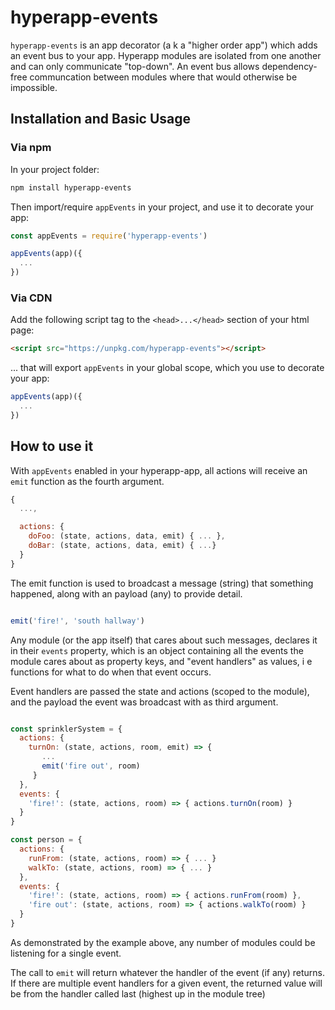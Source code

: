 # hyperapp-events

`hyperapp-events` is an app decorator (a k a "higher order app") which adds an event bus to your app. Hyperapp modules are isolated from one another and can only communicate "top-down". An event bus allows dependency-free communcation between modules where that would otherwise be impossible.


## Installation and Basic Usage

### Via npm

In your project folder:

```sh
npm install hyperapp-events
```

Then import/require `appEvents` in your project, and use it to decorate your app:

```js
const appEvents = require('hyperapp-events')

appEvents(app)({
  ...
})

```

### Via CDN

Add the following script tag to the `<head>...</head>` section of your html page:

```html
<script src="https://unpkg.com/hyperapp-events"></script>

```

... that will export `appEvents` in your global scope, which you use to decorate your app:


```js
appEvents(app)({
  ...
})
```

## How to use it

With `appEvents` enabled in your hyperapp-app, all actions will receive an `emit` function as the
fourth argument.

```js
{
  ...,

  actions: {
    doFoo: (state, actions, data, emit) { ... },
    doBar: (state, actions, data, emit) { ...}
  }
}

```

The emit function is used to broadcast a message (string) that something happened, along with an payload (any) to provide detail.

```js

emit('fire!', 'south hallway')

```

Any module (or the app itself) that cares about such messages, declares it in their `events` property, which is an object containing all the events the module cares about as property keys, and "event handlers" as values, i e functions for what to do when that event occurs.

Event handlers are passed the state and actions (scoped to the module), and the payload the event was broadcast with as third argument.

```js

const sprinklerSystem = {
  actions: {
    turnOn: (state, actions, room, emit) => {
       ...
       emit('fire out', room) 
     }
  },
  events: {
    'fire!': (state, actions, room) => { actions.turnOn(room) } 
  }
}

const person = {
  actions: {
    runFrom: (state, actions, room) => { ... }
    walkTo: (state, actions, room) => { ... }
  },
  events: {
    'fire!': (state, actions, room) => { actions.runFrom(room) },
    'fire out': (state, actions, room) => { actions.walkTo(room) }
  }
}

```

As demonstrated by the example above, any number of modules could be listening for a single event.

The call to `emit` will return whatever the handler of the event (if any) returns. If there are multiple event handlers for a given event, the returned value will be from the handler called last (highest up in the module tree)

